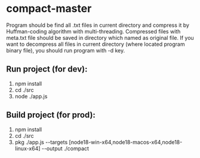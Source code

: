 # compact-master
Program should be find all .txt files in current directory and
    compress it by Huffman-coding algorithm with multi-threading.
Compressed files with meta.txt file should be saved in directory which named
    as original file.
If you want to decompress all files in current directory (where located program binary file),
    you should run program with -d key.

## Run project (for dev):
1. npm install
2. cd ./src
3. node ./app.js

## Build project (for prod):
1. npm install
2. cd ./src
3. pkg ./app.js --targets [node18-win-x64,node18-macos-x64,node18-linux-x64] --output ./compact

